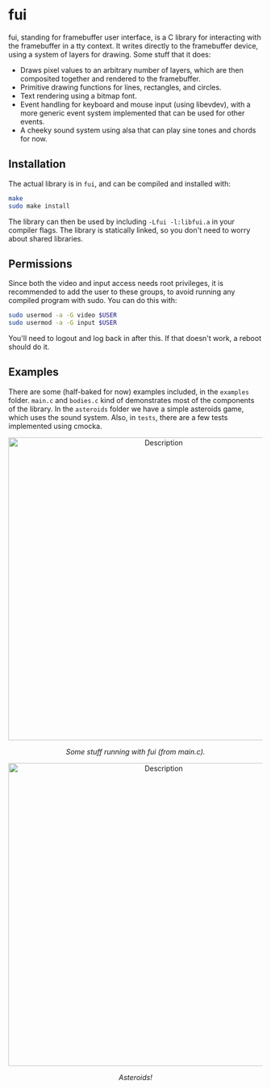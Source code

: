 # fui

fui, standing for framebuffer user interface, is a C library for interacting with the framebuffer in a tty context. It writes directly to the framebuffer device, using a system of layers for drawing. Some stuff that it does:

- Draws pixel values to an arbitrary number of layers, which are then composited together and rendered to the framebuffer.
- Primitive drawing functions for lines, rectangles, and circles.
- Text rendering using a bitmap font.
- Event handling for keyboard and mouse input (using libevdev), with a more generic event system implemented that can be used for other events.
- A cheeky sound system using alsa that can play sine tones and chords for now.

## Installation

The actual library is in `fui`, and can be compiled and installed with:

```bash
make
sudo make install
```

The library can then be used by including `-Lfui -l:libfui.a` in your compiler flags. The library is statically linked, so you don't need to worry about shared libraries.

## Permissions

Since both the video and input access needs root privileges, it is recommended to add the user to these groups, to avoid running any compiled program with sudo. You can do this with:

```bash
sudo usermod -a -G video $USER
sudo usermod -a -G input $USER
```

You'll need to logout and log back in after this. If that doesn't work, a reboot should do it.

## Examples

There are some (half-baked for now) examples included, in the `examples` folder. `main.c` and `bodies.c` kind of demonstrates most of the components of the library. In the `asteroids` folder we have a simple asteroids game, which uses the sound system. Also, in `tests`, there are a few tests implemented using cmocka.

<p align="center">
  <img src="screenshot.png" alt="Description" width="600"/>
</p>
<p align="center"><em>Some stuff running with fui (from main.c).</em></p>

<p align="center">
  <img src="examples/asteroids/screenshot.png" alt="Description" width="600"/>
</p>
<p align="center"><em>Asteroids!</em></p>
